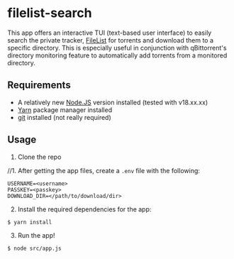 # filelist-search

This app offers an interactive TUI (text-based user interface) to easily search the private tracker, [FileList](https://filelist.io) for torrents and download them to a specific directory. This is especially useful in conjunction with qBittorrent's directory monitoring feature to automatically add torrents from a monitored directory.

## Requirements

- A relatively new [Node.JS](https://nodejs.org) version installed (tested with v18.xx.xx)
- [Yarn](https://yarnpkg.co) package manager installed
- [git](https://git-scm.com) installed (not really required)

## Usage

1. Clone the repo

//1. After getting the app files, create a `.env` file with the following:

```
USERNAME=<username>
PASSKEY=<passkey>
DOWNLOAD_DIR=</path/to/download/dir>
```

2. Install the required dependencies for the app:

```sh
$ yarn install
```

3. Run the app!

```sh
$ node src/app.js
```

